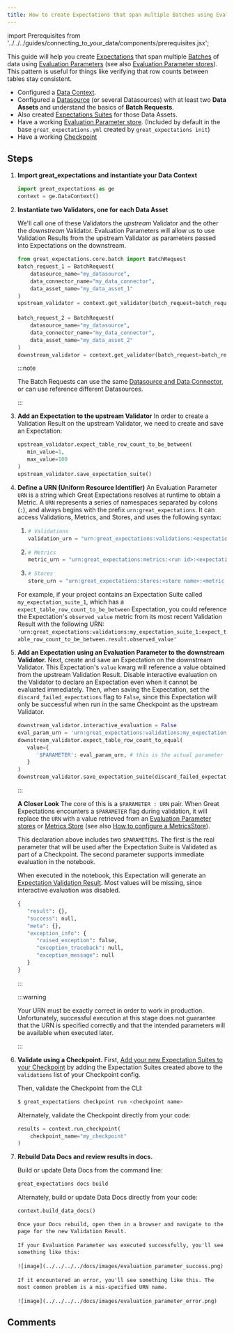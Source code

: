 ```yaml
---
title: How to create Expectations that span multiple Batches using Evaluation Parameters
---
```


import Prerequisites from '../../../guides/connecting_to_your_data/components/prerequisites.jsx';

This guide will help you create [Expectations](../../../reference/expectations/expectations.md) that span multiple [Batches](../../../reference/dividing_data_assets_into_batches.md) of data using [Evaluation Parameters](../../../reference/evaluation_parameters.md) (see also [Evaluation Parameter stores](../../../reference/data_context.md#evaluation-parameter-stores)). This pattern is useful for things like verifying that row counts between tables stay consistent.

<Prerequisites>

- Configured a [Data Context](../../../tutorials/getting_started/initialize_a_data_context.md).
- Configured a [Datasource](../../../reference/datasources.md) (or several Datasources) with at least two **Data Assets** and understand the basics of **Batch Requests**.
- Also created [Expectations Suites](../../../tutorials/getting_started/create_your_first_expectations.md) for those Data Assets.
- Have a working [Evaluation Parameter store](../../../reference/data_context.md#evaluation-parameter-stores). (Included by default in the base ``great_expectations.yml`` created by ``great_expectations init``)
- Have a working [Checkpoint](../../../guides/validation/how_to_validate_data_by_running_a_checkpoint.md)

</Prerequisites>

Steps
-----

1. **Import great_expectations and instantiate your Data Context**
   ```python
   import great_expectations as ge
   context = ge.DataContext()
   ```

2. **Instantiate two Validators, one for each Data Asset**

    We'll call one of these Validators the *upstream* Validator and the other the *downstream* Validator. Evaluation Parameters will allow us to use Validation Results from the upstream Validator as parameters passed into Expectations on the downstream.

    ```python
   from great_expectations.core.batch import BatchRequest
    batch_request_1 = BatchRequest(
        datasource_name="my_datasource",
        data_connector_name="my_data_connector",
        data_asset_name="my_data_asset_1"
    )
    upstream_validator = context.get_validator(batch_request=batch_request_1, expectation_suite_name="my_expectation_suite_1")

    batch_request_2 = BatchRequest(
        datasource_name="my_datasource",
        data_connector_name="my_data_connector",
        data_asset_name="my_data_asset_2"
    )
    downstream_validator = context.get_validator(batch_request=batch_request_2, expectation_suite_name="my_expectation_suite_2")
    ```
   
   :::note

   The Batch Requests can use the same [Datasource and Data Connector](../../../reference/datasources.md), or can use reference different Datasources.
 
   :::
   
3. **Add an Expectation to the upstream Validator**
   In order to create a Validation Result on the upstream Validator, we need to create and save an Expectation:
   ```python
   upstream_validator.expect_table_row_count_to_be_between(
      min_value=1,
      max_value=100
   )
   upstream_validator.save_expectation_suite()
   ```

5. **Define a URN (Uniform Resource Identifier)**
   An Evaluation Parameter ``URN`` is a string which Great Expectations resolves at runtime to obtain a Metric.
   A ``URN`` represents a series of namespaces separated by colons (``:``), and always begins with the prefix ``urn:great_expectations``.
   It can access Validations, Metrics, and Stores, and uses the following syntax:
   1. ```python
      # Validations
      validation_urn = "urn:great_expectations:validations:<expectation suite name>:<metric name>:<metric kwargs>"
      ```
   2. ```python
      # Metrics
      metric_urn = "urn:great_expectations:metrics:<run id>:<expectation suite name>:<metric name>:<metric kwargs>"
      ```
   3. ```python
      # Stores
      store_urn = "urn:great_expectations:stores:<store name>:<metric name>:<metric kwargs>"
      ```
      

   For example, if your project contains an Expectation Suite called ``my_expectation_suite_1``, which has a ``expect_table_row_count_to_be_between`` Expectation, you could reference the Expectation's ``observed_value`` metric from its most recent Validation Result with the following URN:
   ``'urn:great_expectations:validations:my_expectation_suite_1:expect_table_row_count_to_be_between.result.observed_value'``

6. **Add an Expectation using an Evaluation Parameter to the downstream Validator.**
   Next, create and save an Expectation on the downstream Validator.
   This Expectation's `value` kwarg will reference a value obtained from the upstream Validation Result. 
   Disable interactive evaluation on the Validator to declare an Expectation even when it cannot be evaluated immediately.
   Then, when saving the Expectation, set the ``discard_failed_expectations`` flag to ``False``, since this Expectation will only be successful when run in the same Checkpoint as the upstream Validator.

   ```python
   downstream_validator.interactive_evaluation = False
   eval_param_urn = 'urn:great_expectations:validations:my_expectation_suite_1:expect_table_row_count_to_be_between.result.observed_value'
   downstream_validator.expect_table_row_count_to_equal(
      value={
         '$PARAMETER': eval_param_urn, # this is the actual parameter we're going to use in the validation
      }
   )
   downstream_validator.save_expectation_suite(discard_failed_expectations=False) 
   ```
   ::: 

   **A Closer Look**
   The core of this is a ``$PARAMETER : URN`` pair. When Great Expectations encounters a ``$PARAMETER`` flag during validation, it will replace the ``URN`` with a value retrieved from an [Evaluation Parameter stores](../../../reference/data_context.md#evaluation-parameter-stores) or [Metrics Store](../../../reference/metrics.md) (see also [How to configure a MetricsStore](../../../guides/setup/configuring_metadata_stores/how_to_configure_a_metricsstore.md)).

   This declaration above includes two ``$PARAMETERS``.
   The first is the real parameter that will be used after the Expectation Suite is Validated as part of a Checkpoint.
   The second parameter supports immediate evaluation in the notebook.

   When executed in the notebook, this Expectation will generate an [Expectation Validation Result](../../../reference/validation.md). 
   Most values will be missing, since interactive evaluation was disabled.

   ```python
   {
      "result": {},
      "success": null,
      "meta": {},
      "exception_info": {
         "raised_exception": false,
         "exception_traceback": null,
         "exception_message": null
      }
   }
    ```
   
   :::

   :::warning

   Your URN must be exactly correct in order to work in production. Unfortunately, successful execution at this stage does not guarantee that the URN is specified correctly and that the intended parameters will be available when executed later.

   :::


8. **Validate using a Checkpoint.**
   First, [Add your new Expectation Suites to your Checkpoint](../../validation/checkpoints/how_to_add_validations_data_or_suites_to_a_checkpoint.md) by adding the Expectation Suites created above to the `validations` list of your Checkpoint config.
    
   Then, validate the Checkpoint from the CLI: 
   ```bash
   $ great_expectations checkpoint run <checkpoint name>
   ```
   
   Alternately, validate the Checkpoint directly from your code:

   ```python
   results = context.run_checkpoint(
       checkpoint_name="my_checkpoint"
   )
   ```
   

9. **Rebuild Data Docs and review results in docs.**
   
   Build or update Data Docs from the command line:
   ```bash
   great_expectations docs build
   ```
   
   Alternately, build or update Data Docs directly from your code:

   ```python
   context.build_data_docs()
   ```

       Once your Docs rebuild, open them in a browser and navigate to the page for the new Validation Result.

       If your Evaluation Parameter was executed successfully, you'll see something like this:

       ![image](../../../../docs/images/evaluation_parameter_success.png)

       If it encountered an error, you'll see something like this. The most common problem is a mis-specified URN name.

       ![image](../../../../docs/images/evaluation_parameter_error.png)

Comments
--------
